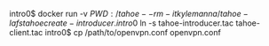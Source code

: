 
intro0$ docker run -v $PWD:/tahoe --rm -it kylemanna/tahoe-lafs tahoe create-introducer .
intro0$ ln -s tahoe-introducer.tac tahoe-client.tac
intro0$ cp /path/to/openvpn.conf openvpn.conf

